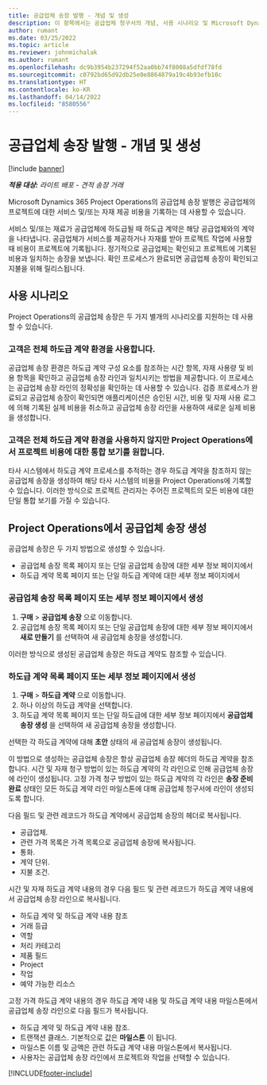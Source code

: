 ```yaml
---
title: 공급업체 송장 발행 - 개념 및 생성
description: 이 항목에서는 공급업체 청구서의 개념, 사용 시나리오 및 Microsoft Dynamics 365 Project Operations에서 공급업체 청구서를 만드는 방법을 설명합니다.
author: rumant
ms.date: 03/25/2022
ms.topic: article
ms.reviewer: johnmichalak
ms.author: rumant
ms.openlocfilehash: dc9b3954b237294f52aa0bb74f8008a5dfdf78fd
ms.sourcegitcommit: c0792bd65d92db25e0e8864879a19c4b93efb10c
ms.translationtype: HT
ms.contentlocale: ko-KR
ms.lasthandoff: 04/14/2022
ms.locfileid: "8580556"
---
```

# <a name="vendor-invoicing---concept-and-creation"></a>공급업체 송장 발행 - 개념 및 생성

[!include [banner](../../includes/dataverse-preview.md)]

_**적용 대상:** 라이트 배포 - 견적 송장 거래_

Microsoft Dynamics 365 Project Operations의 공급업체 송장 발행은 공급업체의 프로젝트에 대한 서비스 및/또는 자재 제공 비용을 기록하는 데 사용할 수 있습니다.

서비스 및/또는 재료가 공급업체에 하도급될 때 하도급 계약은 해당 공급업체와의 계약을 나타냅니다. 공급업체가 서비스를 제공하거나 자재를 받아 프로젝트 작업에 사용할 때 비용이 프로젝트에 기록됩니다. 정기적으로 공급업체는 확인되고 프로젝트에 기록된 비용과 일치하는 송장을 보냅니다. 확인 프로세스가 완료되면 공급업체 송장이 확인되고 지불을 위해 릴리스됩니다.

## <a name="scenarios-for-use"></a>사용 시나리오

Project Operations의 공급업체 송장은 두 가지 별개의 시나리오를 지원하는 데 사용할 수 있습니다.

### <a name="customers-use-the-full-subcontracting-experiences"></a>고객은 전체 하도급 계약 환경을 사용합니다.

공급업체 송장 환경은 하도급 계약 구성 요소를 참조하는 시간 항목, 자재 사용량 및 비용 항목을 확인하고 공급업체 송장 라인과 일치시키는 방법을 제공합니다. 이 프로세스는 공급업체 송장 라인의 정확성을 확인하는 데 사용할 수 있습니다. 검증 프로세스가 완료되고 공급업체 송장이 확인되면 애플리케이션은 승인된 시간, 비용 및 자재 사용 로그에 의해 기록된 실제 비용을 취소하고 공급업체 송장 라인을 사용하여 새로운 실제 비용을 생성합니다.

### <a name="customers-dont-use-the-full-subcontracting-experiences-but-want-to-have-a-unified-view-of-costs-on-projects-in-project-operations"></a>고객은 전체 하도급 계약 환경을 사용하지 않지만 Project Operations에서 프로젝트 비용에 대한 통합 보기를 원합니다.

타사 시스템에서 하도급 계약 프로세스를 추적하는 경우 하도급 계약을 참조하지 않는 공급업체 송장을 생성하여 해당 타사 시스템의 비용을 Project Operations에 기록할 수 있습니다. 이러한 방식으로 프로젝트 관리자는 주어진 프로젝트의 모든 비용에 대한 단일 통합 보기를 가질 수 있습니다.

## <a name="creation-of-vendor-invoices-in-project-operations"></a>Project Operations에서 공급업체 송장 생성

공급업체 송장은 두 가지 방법으로 생성할 수 있습니다.

- 공급업체 송장 목록 페이지 또는 단일 공급업체 송장에 대한 세부 정보 페이지에서
- 하도급 계약 목록 페이지 또는 단일 하도급 계약에 대한 세부 정보 페이지에서

### <a name="creation-from-the-vendor-invoice-list-page-or-details-page"></a>공급업체 송장 목록 페이지 또는 세부 정보 페이지에서 생성

1. **구매** \> **공급업체 송장** 으로 이동합니다.
2. 공급업체 송장 목록 페이지 또는 단일 공급업체 송장에 대한 세부 정보 페이지에서 **새로 만들기** 를 선택하여 새 공급업체 송장을 생성합니다.

이러한 방식으로 생성된 공급업체 송장은 하도급 계약도 참조할 수 있습니다.

### <a name="creation-from-the-subcontract-list-page-or-details-page"></a>하도급 계약 목록 페이지 또는 세부 정보 페이지에서 생성

1. **구매** \> **하도급 계약** 으로 이동합니다.
2. 하나 이상의 하도급 계약을 선택합니다.
3. 하도급 계약 목록 페이지 또는 단일 하도급에 대한 세부 정보 페이지에서 **공급업체 송장 생성** 을 선택하여 새 공급업체 송장을 생성합니다.

선택한 각 하도급 계약에 대해 **초안** 상태의 새 공급업체 송장이 생성됩니다.

이 방법으로 생성하는 공급업체 송장은 항상 공급업체 송장 헤더의 하도급 계약을 참조합니다. 시간 및 자재 청구 방법이 있는 하도급 계약의 각 라인으로 인해 공급업체 송장에 라인이 생성됩니다. 고정 가격 청구 방법이 있는 하도급 계약의 각 라인은 **송장 준비 완료** 상태인 모든 하도급 계약 라인 마일스톤에 대해 공급업체 청구서에 라인이 생성되도록 합니다.

다음 필드 및 관련 레코드가 하도급 계약에서 공급업체 송장의 헤더로 복사됩니다.

- 공급업체.
- 관련 가격 목록은 가격 목록으로 공급업체 송장에 복사됩니다.
- 통화.
- 계약 단위.
- 지불 조건.

시간 및 자재 하도급 계약 내용의 경우 다음 필드 및 관련 레코드가 하도급 계약 내용에서 공급업체 송장 라인으로 복사됩니다.

- 하도급 계약 및 하도급 계약 내용 참조
- 거래 등급
- 역할
- 처리 카테고리
- 제품 필드
- Project
- 작업
- 예약 가능한 리소스

고정 가격 하도급 계약 내용의 경우 하도급 계약 내용 및 하도급 계약 내용 마일스톤에서 공급업체 송장 라인으로 다음 필드가 복사됩니다.

- 하도급 계약 및 하도급 계약 내용 참조.
- 트랜잭션 클래스. 기본적으로 값은 **마일스톤** 이 됩니다.
- 마일스톤 이름 및 금액은 관련 하도급 계약 내용 마일스톤에서 복사됩니다.
- 사용자는 공급업체 송장 라인에서 프로젝트와 작업을 선택할 수 있습니다.

[!INCLUDE[footer-include](../../includes/footer-banner.md)]
